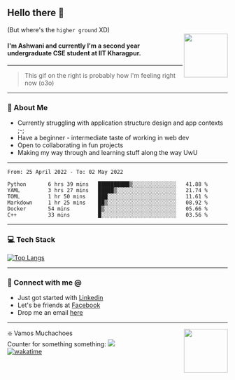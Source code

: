 ## Hello there 👋
(But where's the `higher ground` XD)
<br>
<img align="right" height = "100" width = "100" src="./svg/giphy.webp">   
#### I'm Ashwani and currently I'm a second year undergraduate CSE student at IIT Kharagpur.
---
> This gif on the right is probably how I'm feeling right now (o3o)
---
### 🥔 About Me
* Currently struggling with application structure design and app contexts ;-;
* Have a beginner - intermediate taste of working in web dev
* Open to collaborating in fun projects
* Making my way through and learning stuff along the way UwU   
---
<!--START_SECTION:waka-->

```text
From: 25 April 2022 - To: 02 May 2022

Python       6 hrs 39 mins   ██████████▒░░░░░░░░░░░░░░   41.88 %
YAML         3 hrs 27 mins   █████▒░░░░░░░░░░░░░░░░░░░   21.74 %
TOML         1 hr 50 mins    ███░░░░░░░░░░░░░░░░░░░░░░   11.61 %
Markdown     1 hr 25 mins    ██▒░░░░░░░░░░░░░░░░░░░░░░   08.92 %
Docker       54 mins         █▒░░░░░░░░░░░░░░░░░░░░░░░   05.66 %
C++          33 mins         █░░░░░░░░░░░░░░░░░░░░░░░░   03.56 %
```

<!--END_SECTION:waka-->

---
### 💻 Tech Stack
[![Top Langs](https://github-readme-stats.vercel.app/api/top-langs/?username=sneaky-potato&layout=compact)](https://github.com/anuraghazra/github-readme-stats)

---
### 🤝 Connect with me @
* Just got started with [Linkedin](https://www.linkedin.com/in/ashwani-k-kamal/)
* Let's be friends at [Facebook](https://www.facebook.com/ashwani.k.kamal/)
* Drop me an email [here](mailto:ashwanikamal.im421@gmail.com)   
---
<img align = "right" height = "100" width = "100" src="https://media.giphy.com/media/LwHaQCGZMdD9Ghalrl/giphy.gif">   

❇️ Vamos Muchachoes  
Counter for something something: ![](https://hit.yhype.me/github/profile?user_id=75236490)  
[![wakatime](https://wakatime.com/badge/user/e0871c9e-5a07-4036-9354-41563cad914d.svg)](https://wakatime.com/@e0871c9e-5a07-4036-9354-41563cad914d)  
